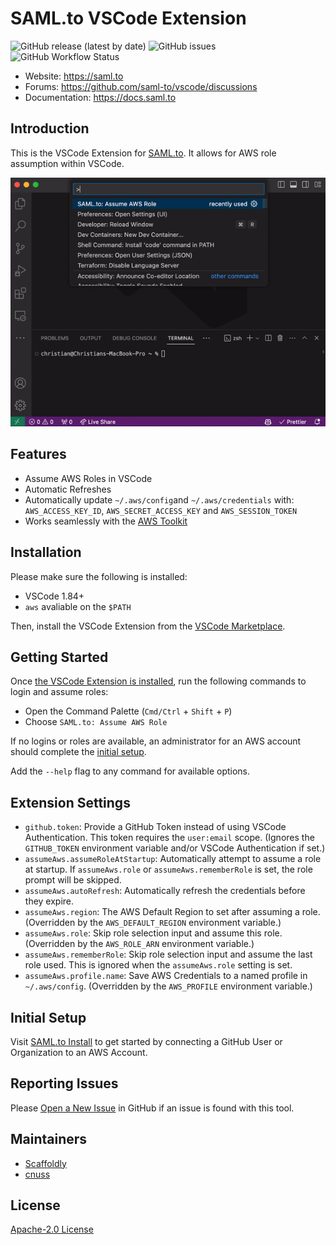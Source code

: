 # SAML.to VSCode Extension

![GitHub release (latest by date)](https://img.shields.io/github/v/release/saml-to/vscode?label=version) ![GitHub issues](https://img.shields.io/github/issues/saml-to/vscode) ![GitHub Workflow Status](https://img.shields.io/github/workflow/status/saml-to/vscode/Push%20to%20Main)

- Website: https://saml.to
- Forums: https://github.com/saml-to/vscode/discussions
- Documentation: https://docs.saml.to

## Introduction

This is the VSCode Extension for [SAML.to](https://saml.to). It allows for AWS role assumption within VSCode.

![Assume an AWS Role in VSCode](resources/marketplace/assume-role.gif)

## Features

- Assume AWS Roles in VSCode
- Automatic Refreshes
- Automatically update `~/.aws/config`and `~/.aws/credentials` with: `AWS_ACCESS_KEY_ID`, `AWS_SECRET_ACCESS_KEY` and `AWS_SESSION_TOKEN`
- Works seamlessly with the [AWS Toolkit](https://marketplace.visualstudio.com/items?itemName=AmazonWebServices.aws-toolkit-vscode)

## Installation

Please make sure the following is installed:

- VSCode 1.84+
- `aws` avaliable on the `$PATH`

Then, install the VSCode Extension from the [VSCode Marketplace](https://marketplace.visualstudio.com/items?itemName=saml-to.saml-to-vscode).

## Getting Started

Once [the VSCode Extension is installed](#installation), run the following commands to login and assume roles:

- Open the Command Palette (`Cmd/Ctrl` + `Shift` + `P`)
- Choose `SAML.to: Assume AWS Role`

If no logins or roles are available, an administrator for an AWS account should complete the [initial setup](#Initial-Setup).

Add the `--help` flag to any command for available options.

## Extension Settings

- `github.token`: Provide a GitHub Token instead of using VSCode Authentication. This token requires the `user:email` scope. (Ignores the `GITHUB_TOKEN` environment variable and/or VSCode Authentication if set.)
- `assumeAws.assumeRoleAtStartup`: Automatically attempt to assume a role at startup. If `assumeAws.role` or `assumeAws.rememberRole` is set, the role prompt will be skipped.
- `assumeAws.autoRefresh`: Automatically refresh the credentials before they expire.
- `assumeAws.region`: The AWS Default Region to set after assuming a role. (Overridden by the `AWS_DEFAULT_REGION` environment variable.)
- `assumeAws.role`: Skip role selection input and assume this role. (Overridden by the `AWS_ROLE_ARN` environment variable.)
- `assumeAws.rememberRole`: Skip role selection input and assume the last role used. This is ignored when the `assumeAws.role` setting is set.
- `assumeAws.profile.name`: Save AWS Credentials to a named profile in `~/.aws/config`. (Overridden by the `AWS_PROFILE` environment variable.)

## Initial Setup

Visit [SAML.to Install](https://saml.to/install) to get started by connecting a GitHub User or Organization to an AWS Account.

## Reporting Issues

Please [Open a New Issue](https://github.com/saml-to/vscode/issues/new/choose) in GitHub if an issue is found with this tool.

## Maintainers

- [Scaffoldly](https://github.com/scaffoldly)
- [cnuss](https://github.com/cnuss)

## License

[Apache-2.0 License](LICENSE)
